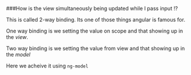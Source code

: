 ###How is the view simultaneously being updated while I pass input !?


This is called 2-way binding. Its one of those things angular is famous for.

One way binding is we setting the value on scope and that showing up in the *view*.

Two way binding is we setting the value from view and that showing up in the *model*

Here we acheive it using `ng-model`


